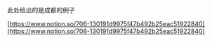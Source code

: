 此处给出的是成都的例子



[https://www.notion.so/706-130191d9975f47b492b25eac51922840](https://www.notion.so/706-130191d9975f47b492b25eac51922840)


